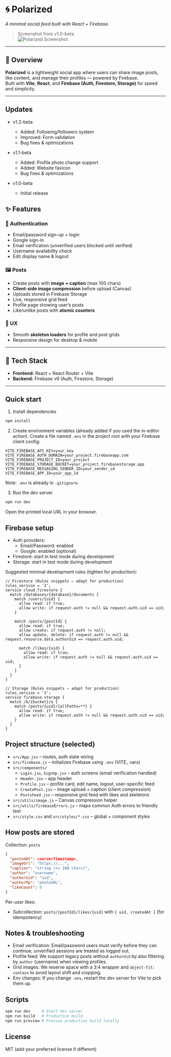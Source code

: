 # 🌀 Polarized
*A minimal social feed built with React + Firebase.*

> Screenshot from v1.0-beta  
> ![Polarized Screenshot](https://github.com/user-attachments/assets/b259b306-75d2-46b0-9bda-eb49698341d3)

---

## 🚀 Overview
**Polarized** is a lightweight social app where users can share image posts, like content, and manage their profiles — powered by Firebase.  
Built with **Vite**, **React**, and **Firebase (Auth, Firestore, Storage)** for speed and simplicity.

---

## Updates
- v1.2-beta
  - Added: Following/followers system
  - Improved: Form validation
  - Bug fixes & optimizations

- v1.1-beta
  - Added: Profile photo change support
  - Added: Website favicon
  - Bug fixes & optimizations

- v1.0-beta
  - Initial release

## ✨ Features

### 🔐 Authentication
- Email/password sign-up + login  
- Google sign-in  
- Email verification (unverified users blocked until verified)  
- Username availability check  
- Edit display name & logout  

### 🖼️ Posts
- Create posts with **image + caption** (max 100 chars)  
- **Client-side image compression** before upload (Canvas)  
- Uploads stored in Firebase Storage  
- Live, responsive grid feed  
- Profile page showing user’s posts  
- Like/unlike posts with **atomic counters**

### 💎 UX
- Smooth **skeleton loaders** for profile and post grids  
- Responsive design for desktop & mobile  

---

## 🧰 Tech Stack
- **Frontend:** React + React Router + Vite  
- **Backend:** Firebase v9 (Auth, Firestore, Storage)

---

## Quick start
1) Install dependencies
```powershell
npm install
```

2) Create environment variables (already added if you used the in-editor action).
Create a file named `.env` in the project root with your Firebase client config:
```env
VITE_FIREBASE_API_KEY=your_key
VITE_FIREBASE_AUTH_DOMAIN=your_project.firebaseapp.com
VITE_FIREBASE_PROJECT_ID=your_project
VITE_FIREBASE_STORAGE_BUCKET=your_project.firebasestorage.app
VITE_FIREBASE_MESSAGING_SENDER_ID=your_sender_id
VITE_FIREBASE_APP_ID=your_app_id
```
Note: `.env` is already in `.gitignore`.

3) Run the dev server
```powershell
npm run dev
```
Open the printed local URL in your browser.

## Firebase setup
- Auth providers:
  - Email/Password: enabled
  - Google: enabled (optional)
- Firestore: start in test mode during development
- Storage: start in test mode during development

Suggested minimal development rules (tighten for production):
```jsonc
// Firestore (Rules snippets – adapt for production)
rules_version = '2';
service cloud.firestore {
  match /databases/{database}/documents {
    match /users/{uid} {
      allow read: if true;
      allow write: if request.auth != null && request.auth.uid == uid;
    }

    match /posts/{postId} {
      allow read: if true;
      allow create: if request.auth != null;
      allow update, delete: if request.auth != null && request.resource.data.authorUid == request.auth.uid;

      match /likes/{uid} {
        allow read: if true;
        allow write: if request.auth != null && request.auth.uid == uid;
      }
    }
  }
}
```
```jsonc
// Storage (Rules snippets – adapt for production)
rules_version = '2';
service firebase.storage {
  match /b/{bucket}/o {
    match /posts/{uid}/{allPaths=**} {
      allow read: if true;
      allow write: if request.auth != null && request.auth.uid == uid;
    }
  }
}
```

## Project structure (selected)
- `src/App.jsx` – routes, auth state wiring
- `src/firebase.js` – initializes Firebase using `.env` (VITE_ vars)
- `src/components/`
  - `Login.jsx`, `SignUp.jsx` – auth screens (email verification handled)
  - `Header.jsx` – app header
  - `Profile.jsx` – profile card, edit name, logout, user-specific feed
  - `CreatePost.jsx` – image upload + caption (client compression)
  - `PostsFeed.jsx` – responsive grid feed with likes and skeletons
- `src/utils/image.js` – Canvas compression helper
- `src/utils/firebaseErrors.js` – maps common Auth errors to friendly text
- `src/style.css` and `src/styles/*.css` – global + component styles

## How posts are stored
Collection: `posts`
```json
{
  "postedAt": <serverTimestamp>,
  "imageUrl": "https://...",
  "caption": "string (<= 100 chars)",
  "author": "username",
  "authorUid": "uid",
  "authorPp": "photoURL",
  "likeCount": 0
}
```
Per-user likes:
- Subcollection: `posts/{postId}/likes/{uid}` with `{ uid, createdAt }` (for idempotency)

## Notes & troubleshooting
- Email verification: Email/password users must verify before they can continue; unverified sessions are treated as logged out.
- Profile feed: We support legacy posts without `authorUid` by also filtering by `author` (username) when viewing profiles.
- Grid images: We reserve space with a 3:4 wrapper and `object-fit: contain` to avoid layout shift and cropping.
- Env changes: If you change `.env`, restart the dev server for Vite to pick them up.

## Scripts
```powershell
npm run dev     # Start dev server
npm run build   # Production build
npm run preview # Preview production build locally
```

## License
MIT (add your preferred license if different)